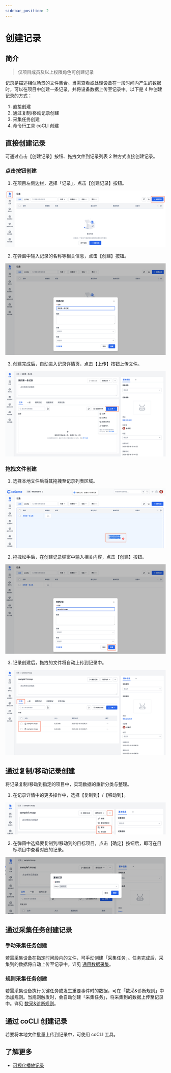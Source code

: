 ```yaml
---
sidebar_position: 2
---
```


# 创建记录

## 简介
> 仅项目成员及以上权限角色可创建记录

记录是描述相似场景的文件集合。当需查看或处理设备在一段时间内产生的数据时，可以在项目中创建一条记录，并将设备数据上传至记录中。以下是 4 种创建记录的方式：
1. 直接创建
2. 通过复制/移动记录创建
3. 采集任务创建
4. 命令行工具 coCLI 创建

## 直接创建记录
可通过点击【创建记录】按钮、拖拽文件到记录列表 2 种方式直接创建记录。

### 点击按钮创建
1. 在项目左侧边栏，选择「记录」，点击【创建记录】按钮。

![create-record_1](./img/create-record_1.png)

2. 在弹窗中输入记录的名称等相关信息，点击【创建】按钮。

![create-record_2](./img/create-record_2.png)

3. 创建完成后，自动进入记录详情页，点击【上传】按钮上传文件。

![create-record_3](./img/create-record_3.png)


### 拖拽文件创建

1. 选择本地文件后将其拖拽至记录列表区域。

![create-record_4](./img/create-record_4.png)

2. 拖拽松手后，在创建记录弹窗中输入相关内容，点击【创建】按钮。

![create-record_5](./img/create-record_5.png)

3. 记录创建后，拖拽的文件将自动上传到记录中。

![create-record_6](./img/create-record_6.png)

## 通过复制/移动记录创建
将记录复制/移动到指定的项目中，实现数据的重新分类与整理。

1. 在记录详情中的更多操作中，选择【复制到】/【移动到】。

![create-record_7](./img/create-record_7.png)

2. 在弹窗中选择要复制到/移动到的目标项目，点击【确定】按钮后，即可在目标项目中查看对应的记录。

![create-record_8](./img/create-record_8.png)

## 通过采集任务创建记录
### 手动采集任务创建
若需采集设备在指定时间段内的文件，可手动创建「采集任务」。任务完成后，采集到的数据将自动上传至记录中。详见 [通用数据采集](../../use-case/1-common-task.md)。

### 规则采集任务创建
若需采集设备执行关键任务或发生重要事件时的数据，可在「数采&诊断规则」中添加规则。当规则触发时，会自动创建「采集任务」，将采集到的数据上传至记录中。详见 [数采&诊断规则](../../use-case/data-diagnosis/2-get-started.md)。

## 通过 coCLI 创建记录
若要将本地文件批量上传到记录中，可使用 coCLI 工具。

## 了解更多
- [可视化播放记录](../../viz/1-about-viz.md)